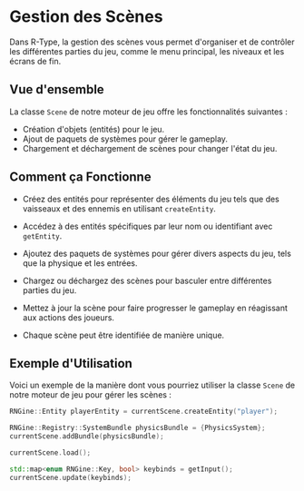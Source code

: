 # Gestion des Scènes

Dans R-Type, la gestion des scènes vous permet d'organiser et de contrôler les différentes parties du jeu, comme le menu principal, les niveaux et les écrans de fin.

## Vue d'ensemble

La classe `Scene` de notre moteur de jeu offre les fonctionnalités suivantes :

- Création d'objets (entités) pour le jeu.
- Ajout de paquets de systèmes pour gérer le gameplay.
- Chargement et déchargement de scènes pour changer l'état du jeu.

## Comment ça Fonctionne

- Créez des entités pour représenter des éléments du jeu tels que des vaisseaux et des ennemis en utilisant `createEntity`.

- Accédez à des entités spécifiques par leur nom ou identifiant avec `getEntity`.

- Ajoutez des paquets de systèmes pour gérer divers aspects du jeu, tels que la physique et les entrées.

- Chargez ou déchargez des scènes pour basculer entre différentes parties du jeu.

- Mettez à jour la scène pour faire progresser le gameplay en réagissant aux actions des joueurs.

- Chaque scène peut être identifiée de manière unique.

## Exemple d'Utilisation

Voici un exemple de la manière dont vous pourriez utiliser la classe `Scene` de notre moteur de jeu pour gérer les scènes :

```cpp
RNGine::Entity playerEntity = currentScene.createEntity("player");

RNGine::Registry::SystemBundle physicsBundle = {PhysicsSystem};
currentScene.addBundle(physicsBundle);

currentScene.load();

std::map<enum RNGine::Key, bool> keybinds = getInput();
currentScene.update(keybinds);
```